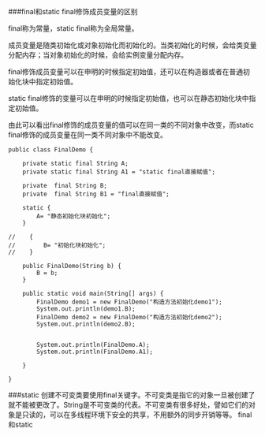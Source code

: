 ###final和static final修饰成员变量的区别

final称为常量，static final称为全局常量。

成员变量是随类初始化或对象初始化而初始化的。当类初始化的时候，会给类变量分配内存；当对象初始化的时候，会给实例变量分配内存。

final修饰成员变量可以在申明的时候指定初始值，还可以在构造器或者在普通初始化块中指定初始值。

static final修饰的变量可以在申明的时候指定初始值，也可以在静态初始化块中指定初始值。

由此可以看出final修饰的成员变量的值可以在同一类的不同对象中改变，而static final修饰的成员变量在同一类不同对象中不能改变。

```
public class FinalDemo {

    private static final String A;
    private static final String A1 = "static final直接赋值";

    private  final String B;
    private  final String B1 = "final直接赋值";

    static {
        A= "静态初始化块初始化";
    }

//    {
//        B= "初始化块初始化";
//    }

    public FinalDemo(String b) {
        B = b;
    }

    public static void main(String[] args) {
        FinalDemo demo1 = new FinalDemo("构造方法初始化demo1");
        System.out.println(demo1.B);
        FinalDemo demo2 = new FinalDemo("构造方法初始化demo2");
        System.out.println(demo2.B);


        System.out.println(FinalDemo.A);
        System.out.println(FinalDemo.A1);

    }

}
```


###static
创建不可变类要使用final关键字。不可变类是指它的对象一旦被创建了就不能被更改了。String是不可变类的代表。不可变类有很多好处，譬如它们的对象是只读的，可以在多线程环境下安全的共享，不用额外的同步开销等等。
final和static
